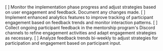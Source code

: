 [ ] Monitor the implementation phase progress and adjust strategies based on user engagement and feedback. Document any changes made.
[ ] Implement enhanced analytics features to improve tracking of participant engagement based on feedback trends and monitor interaction patterns.
[ ] Collect ongoing participant feedback in the mentorship program's Discord channels to refine engagement activities and adapt engagement strategies as necessary.
[ ] Analyze feedback trends bi-weekly to adjust strategies for participation and engagement based on participant input.